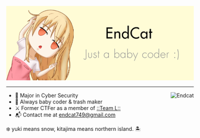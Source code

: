 <p align="center">
<img src="https://raw.githubusercontent.com/Endcat/Endcat/master/banner.png" />
</p>

---

<img src="https://count.getloli.com/get/@Endcat?theme=asoul" alt="Endcat" align="right"/>

- 🏫 Major in Cyber Security
- 🐤 Always baby coder & trash maker
- ⚔️ Former CTFer as a member of [::Team L::](https://l.xdsec.org/about.html)
- 📬 Contact me at [endcat749@gmail.com](mailto:endcat749@gmail.com)

❄️ yuki means snow, kitajima means northern island. 🏝️
